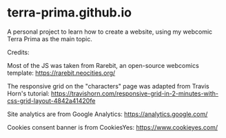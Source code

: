 # terra-prima.github.io
A personal project to learn how to create a website, using my webcomic Terra Prima as the main topic.


Credits:

Most of the JS was taken from Rarebit, an open-source webcomics template: https://rarebit.neocities.org/

The responsive grid on the "characters" page was adapted from Travis Horn's tutorial: https://travishorn.com/responsive-grid-in-2-minutes-with-css-grid-layout-4842a41420fe

Site analytics are from Google Analytics: https://analytics.google.com/ 

Cookies consent banner is from CookiesYes: https://www.cookieyes.com/
